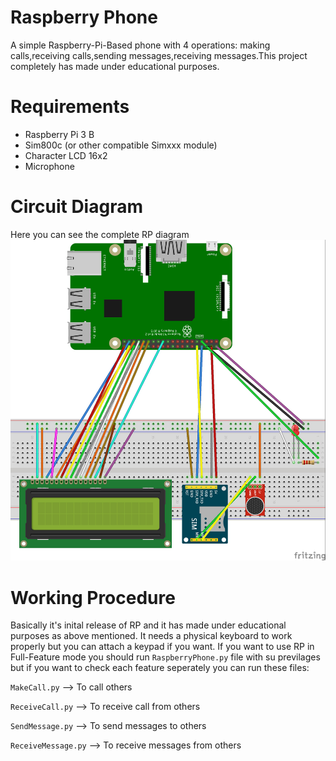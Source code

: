 # Raspberry Phone
A simple Raspberry-Pi-Based phone with 4 operations: making calls,receiving calls,sending messages,receiving messages.This project completely has made under educational purposes.

# Requirements
- Raspberry Pi 3 B
- Sim800c (or other compatible Simxxx module)
- Character LCD 16x2
- Microphone

# Circuit Diagram
Here you can see the complete RP diagram 
![alt text](https://github.com/aliarabbasi5155/RaspberryPhone/blob/master/RaspberryPhone.jpg)

# Working Procedure
Basically it's inital release of RP and it has made under educational purposes as above mentioned.
It needs a physical keyboard to work properly but you can attach a keypad if you want.
If you want to use RP in Full-Feature mode you should run `RaspberryPhone.py` file with  su previlages but if you want to check each feature seperately you can run these files:

`MakeCall.py` --> To call others

`ReceiveCall.py` --> To receive call from others

`SendMessage.py` --> To send messages to others

`ReceiveMessage.py` --> To receive messages from others


